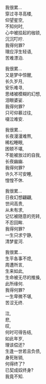 我很累...  
穿过寻寻高楼,  
仰望星空,  
不知何时,  
心中被挂起的枷锁,  
沉沉叮咛.  
我得何罪?  
理应浮生轻语,  
苦难漂泊.  

我很累...  
又是梦中惊醒,  
长久岁月,  
安乐难寻,  
思绪被模糊的幻想,  
泪眼婆娑.  
我得何罪?  
只可仰慕过往,  
啜泣难安.  

我很累...  
长夜漫漫难熬,  
稀松睡眼,  
困顿不堪,  
不能被放过的自我,  
长夜幽幽.  
我得何罪?  
许久不可安睡,  
惶惶不休.  

我很累...  
日夜幻想翩翩,  
世间高贵,  
从未有求,  
记忆被随意的兜转,  
不忍回眸.  
我得何罪?  
一生只求宁静,  
清梦星河.  

我很累...  
生平各事不熄,  
周遭所言,  
生来如此,  
生命被无尽的推搡,  
此所缘何.  
我得何罪?  
一生卑微不堪,  
苦涩无终.  

泣,  
悲,  
叹,  
何时可得告结,  
如此年岁,  
理该偿还?  
生逢一世若且负债,  
身死账销,  
何得终了?  
已契成奴终身?  
我竟不知.  
